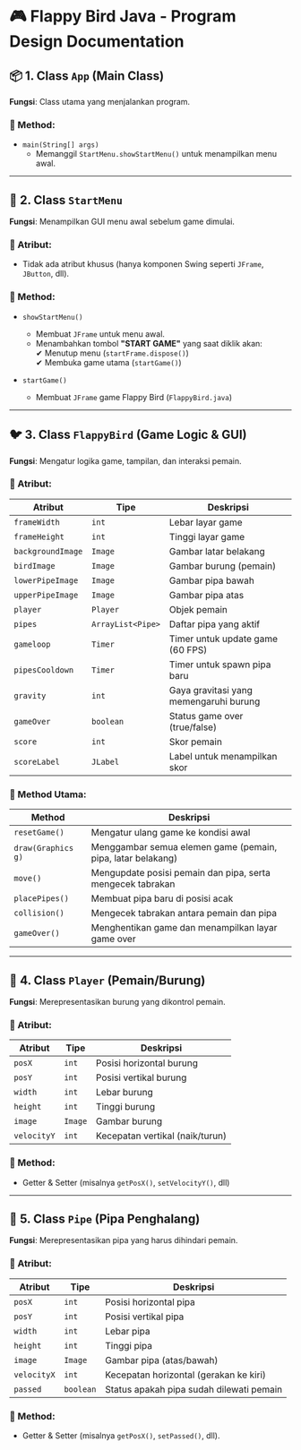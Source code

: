 # 🎮 Flappy Bird Java - Program Design Documentation

## 📦 1. Class `App` (Main Class)

**Fungsi**: Class utama yang menjalankan program.

### 🧠 Method:
- `main(String[] args)`  
  - Memanggil `StartMenu.showStartMenu()` untuk menampilkan menu awal.

---

## 🧩 2. Class `StartMenu`

**Fungsi**: Menampilkan GUI menu awal sebelum game dimulai.

### 🧱 Atribut:
- Tidak ada atribut khusus (hanya komponen Swing seperti `JFrame`, `JButton`, dll).

### 🧠 Method:
- `showStartMenu()`  
  - Membuat `JFrame` untuk menu awal.  
  - Menambahkan tombol **"START GAME"** yang saat diklik akan:  
    ✔ Menutup menu (`startFrame.dispose()`)  
    ✔ Membuka game utama (`startGame()`)

- `startGame()`  
  - Membuat `JFrame` game Flappy Bird (`FlappyBird.java`)

---

## 🐦 3. Class `FlappyBird` (Game Logic & GUI)

**Fungsi**: Mengatur logika game, tampilan, dan interaksi pemain.

### 🧱 Atribut:

| Atribut          | Tipe               | Deskripsi                                      |
|------------------|--------------------|------------------------------------------------|
| `frameWidth`     | `int`              | Lebar layar game                               |
| `frameHeight`    | `int`              | Tinggi layar game                              |
| `backgroundImage`| `Image`            | Gambar latar belakang                          |
| `birdImage`      | `Image`            | Gambar burung (pemain)                         |
| `lowerPipeImage` | `Image`            | Gambar pipa bawah                              |
| `upperPipeImage` | `Image`            | Gambar pipa atas                               |
| `player`         | `Player`           | Objek pemain                                   |
| `pipes`          | `ArrayList<Pipe>`  | Daftar pipa yang aktif                         |
| `gameloop`       | `Timer`            | Timer untuk update game (60 FPS)               |
| `pipesCooldown`  | `Timer`            | Timer untuk spawn pipa baru                    |
| `gravity`        | `int`              | Gaya gravitasi yang memengaruhi burung         |
| `gameOver`       | `boolean`          | Status game over (true/false)                  |
| `score`          | `int`              | Skor pemain                                    |
| `scoreLabel`     | `JLabel`           | Label untuk menampilkan skor                   |

### 🧠 Method Utama:

| Method         | Deskripsi                                                    |
|----------------|---------------------------------------------------------------|
| `resetGame()`  | Mengatur ulang game ke kondisi awal                           |
| `draw(Graphics g)` | Menggambar semua elemen game (pemain, pipa, latar belakang) |
| `move()`       | Mengupdate posisi pemain dan pipa, serta mengecek tabrakan    |
| `placePipes()` | Membuat pipa baru di posisi acak                              |
| `collision()`  | Mengecek tabrakan antara pemain dan pipa                      |
| `gameOver()`   | Menghentikan game dan menampilkan layar game over            |

---

## 🐤 4. Class `Player` (Pemain/Burung)

**Fungsi**: Merepresentasikan burung yang dikontrol pemain.

### 🧱 Atribut:

| Atribut    | Tipe   | Deskripsi                          |
|------------|--------|-------------------------------------|
| `posX`     | `int`  | Posisi horizontal burung           |
| `posY`     | `int`  | Posisi vertikal burung             |
| `width`    | `int`  | Lebar burung                       |
| `height`   | `int`  | Tinggi burung                      |
| `image`    | `Image`| Gambar burung                      |
| `velocityY`| `int`  | Kecepatan vertikal (naik/turun)    |

### 🧠 Method:
- Getter & Setter (misalnya `getPosX()`, `setVelocityY()`, dll)

---

## 🧱 5. Class `Pipe` (Pipa Penghalang)

**Fungsi**: Merepresentasikan pipa yang harus dihindari pemain.

### 🧱 Atribut:

| Atribut    | Tipe   | Deskripsi                                |
|------------|--------|-------------------------------------------|
| `posX`     | `int`  | Posisi horizontal pipa                   |
| `posY`     | `int`  | Posisi vertikal pipa                     |
| `width`    | `int`  | Lebar pipa                               |
| `height`   | `int`  | Tinggi pipa                              |
| `image`    | `Image`| Gambar pipa (atas/bawah)                 |
| `velocityX`| `int`  | Kecepatan horizontal (gerakan ke kiri)   |
| `passed`   | `boolean` | Status apakah pipa sudah dilewati pemain |

### 🧠 Method:
- Getter & Setter (misalnya `getPosX()`, `setPassed()`, dll).
